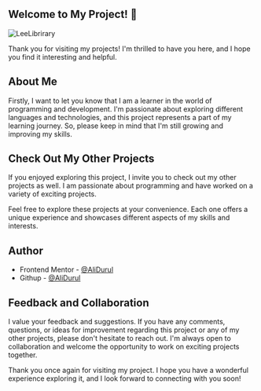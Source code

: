## Welcome to My Project! 👋

![LeeLibrirary](https://github.com/AliDurul/Lee-Library/assets/80897590/76766085-6395-4bbd-a285-6acbaab5bedc)

Thank you for visiting my projects! I'm thrilled to have you here, and I hope you find it interesting and helpful.

## About Me
Firstly, I want to let you know that I am a  learner in the world of programming and development. I'm passionate about exploring different languages and technologies, and this project represents a part of my learning journey. So, please keep in mind that I'm still growing and improving my skills.

## Check Out My Other Projects 
If you enjoyed exploring this project, I invite you to check out my other projects as well. I am passionate about programming and have worked on a variety of exciting projects.



Feel free to explore these projects at your convenience. Each one offers a unique experience and showcases different aspects of my skills and interests.

## Author
- Frontend Mentor - [@AliDurul](https://www.frontendmentor.io/profile/DURUL-26)
- Githup - [@AliDurul](https://github.com/AliDurul)

## Feedback and Collaboration
I value your feedback and suggestions. If you have any comments, questions, or ideas for improvement regarding this project or any of my other projects, please don't hesitate to reach out. I'm always open to collaboration and welcome the opportunity to work on exciting projects together.

Thank you once again for visiting my project. I hope you have a wonderful experience exploring it, and I look forward to connecting with you soon!



